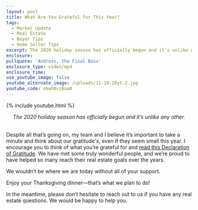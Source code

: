 ```yaml
---
layout: post
title: What Are You Grateful for This Year?
tags:
  - Market Update
  - Real Estate
  - Buyer Tips
  - Home Seller Tips
excerpt: The 2020 holiday season has officially begun and it’s unlike any other.
enclosure:
pullquote: 'Andross, the Final Boss'
enclosure_type: video/mp4
enclosure_time:
use_youtube_image: false
youtube_alternate_image: /uploads/11-19-20yt-2.jpg
youtube_code: okwh0viBaa0
---
```


{% include youtube.html %}

<center><em>The 2020 holiday season has officially begun and it’s unlike any other.</em></center>
&nbsp;

Despite all that’s going on, my team and I believe it’s important to take a minute and think about our gratitude's, even if they seem small this year. I encourage you to think of what you’re grateful for and [read this Declaration of Gratitude](https://vyralmarketing.s3.amazonaws.com/Anne+Stewart/Email+Assets/Gratitude+Declaration.pdf). We have met some truly wonderful people, and we’re proud to have helped so many reach their real estate goals over the years.

We wouldn’t be where we are today without all of your support.

Enjoy your Thanksgiving dinner—that’s what we plan to do\!

In the meantime, please don’t hesitate to reach out to us if you have any real estate questions. We would be happy to help you.